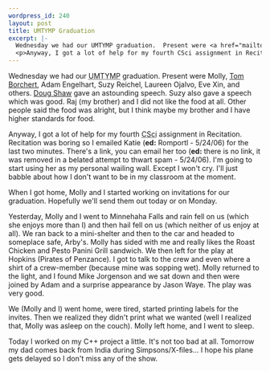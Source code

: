 ```yaml
--- 
wordpress_id: 240
layout: post
title: UMTYMP Graduation
excerpt: |-
  Wednesday we had our UMTYMP graduation.  Present were <a href="mailto:delmonte@ftmax.com">Molly</a>, <a href="http://www.borchert.com/tom/">Tom Borchert</a>, <a href="mailto:adame@ftmax.com">Adam Engelhart</a>, <a href="mailto:suzy@ftmax.com">Suzy Reichel</a>, <a href="mailto:laureen@ftmax.com">Laureen Ojalvo</a>, <a href="mailto:xinx0007@umn.edu">Eve Xin</a>, and others.  <a href="http://www.math.umn.edu/~shaw/">Doug Shaw</a> gave an astounding speech.  Suzy also gave a speech which was good.  Raj (my brother) and I did not like the food at all.  Other people said the food was alright, but I think maybe my brother and I have higher standards for food.
  <p>Anyway, I got a lot of help for my fourth CSci assignment in Recitation.  Recitation was boring so I emailed <a href="mailto:katie@ftmax.com">Katie</a> for the last two minutes.  There's a link, you can email her too.  I'm going to start using her as my personal wailing wall.  Except I won't cry.  I'll just babble about how I don't want to be in my classroom at the moment.<p>When I got home, Molly and I started working on invitations for our graduation.  Hopefully we'll send them out today or on Monday.<p>Yesterday, Molly and I went to Minnehaha Falls and rain fell on us (which she enjoys more than I) and then hail fell on us (which neither of us enjoy at all).  We ran back to a mini-shelter and then to the car and headed to someplace safe, Arby's.  Molly has sided with me and really likes the Roast Chicken and Pesto Panini Grill sandwich.  We then left for the play at Hopkins (Pirates of Penzance).  I got to talk to the crew and even where a shirt of a crew-member (because mine was sopping wet).  Molly returned to the light, and I found Mike Jorgenson and we sat down and then were joined by Adam and a surprise appearance by <a href="mailto:ForeignElement@black-hole.com">Jason Waye</a>.  The play was very good.<p>We (Molly and I) went home, were tired, started printing labels for the invites.  Then we realized they didn't print what we wanted (well I realized that, Molly was asleep on the couch).  Molly left home, and I went to sleep.<p>Today I worked on my C++ project a little.  It's not too bad at all.  Tomorrow my dad comes back from India during Simpsons/X-files... I hope his plane gets delayed so I don't miss any of the show.
---
```

Wednesday we had our <acronym title="University of Minnesota Talented Youth Mathematics Program">UMTYMP</acronym> graduation.  Present were Molly, <a href="http://www.borchert.com/tom/">Tom Borchert</a>, Adam Engelhart, Suzy Reichel, Laureen Ojalvo, Eve Xin, and others.  <a href="http://www.math.umn.edu/~shaw/">Doug Shaw</a> gave an astounding speech.  Suzy also gave a speech which was good.  Raj (my brother) and I did not like the food at all.  Other people said the food was alright, but I think maybe my brother and I have higher standards for food.

Anyway, I got a lot of help for my fourth <acronym title="Computer Science">CSci</acronym> assignment in Recitation.  Recitation was boring so I emailed Katie (**ed:** Romportl - 5/24/06) for the last two minutes.  There's a link, you can email her too (**ed:** there is no link, it was removed in a belated attempt to thwart spam - 5/24/06).  I'm going to start using her as my personal wailing wall.  Except I won't cry.  I'll just babble about how I don't want to be in my classroom at the moment.

When I got home, Molly and I started working on invitations for our graduation.  Hopefully we'll send them out today or on Monday.

Yesterday, Molly and I went to Minnehaha Falls and rain fell on us (which she enjoys more than I) and then hail fell on us (which neither of us enjoy at all).  We ran back to a mini-shelter and then to the car and headed to someplace safe, Arby's.  Molly has sided with me and really likes the Roast Chicken and Pesto Panini Grill sandwich.  We then left for the play at Hopkins (Pirates of Penzance).  I got to talk to the crew and even where a shirt of a crew-member (because mine was sopping wet).  Molly returned to the light, and I found Mike Jorgenson and we sat down and then were joined by Adam and a surprise appearance by Jason Waye.  The play was very good.

We (Molly and I) went home, were tired, started printing labels for the invites.  Then we realized they didn't print what we wanted (well I realized that, Molly was asleep on the couch).  Molly left home, and I went to sleep.

Today I worked on my C++ project a little.  It's not too bad at all.  Tomorrow my dad comes back from India during Simpsons/X-files... I hope his plane gets delayed so I don't miss any of the show.
